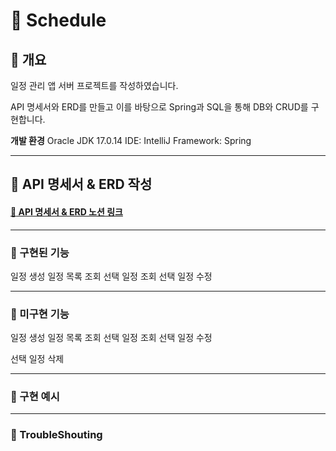 :calendar: Schedule
===
:large_blue_diamond: 개요
---
일정 관리 앱 서버 프로젝트를 작성하였습니다.

API 명세서와 ERD를 만들고 이를 바탕으로 Spring과 SQL을 통해 DB와 CRUD를 구현합니다.

**개발 환경**
Oracle JDK 17.0.14
IDE: IntelliJ
Framework: Spring

- - -
## :large_blue_diamond: API 명세서 & ERD 작성
#### [:memo: API 명세서 & ERD 노션 링크](https://colorful-pyjama-65b.notion.site/Calendar-API-ERD-1c0f7369191680129ec6e609669300b4?pvs=4)

- - -
### :large_blue_diamond: 구현된 기능

일정 생성
일정 목록 조회
선택 일정 조회
선택 일정 수정

- - -
### :large_blue_diamond: 미구현 기능

일정 생성
일정 목록 조회
선택 일정 조회
선택 일정 수정

선택 일정 삭제



- - -
### :large_blue_diamond: 구현 예시


- - -
### :large_blue_diamond: TroubleShouting

